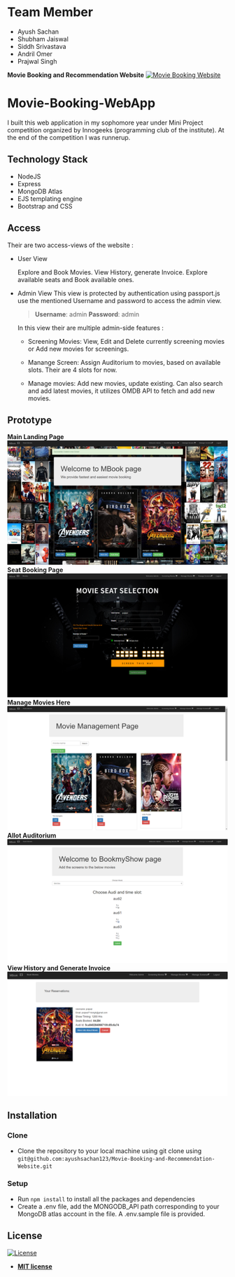 # Team Member
- Ayush Sachan
- Shubham Jaiswal
- Siddh Srivastava
- Andril Omer
- Prajwal Singh

**Movie Booking and Recommendation Website**
[![Movie Booking Website](/sample/movie_booking.gif)]()

# Movie-Booking-WebApp
I built this web application in my sophomore year under Mini Project competition organized by Innogeeks (programming club of the institute). At the end of the competition I was runnerup.
## Technology Stack
- NodeJS
- Express
- MongoDB Atlas
- EJS templating engine
- Bootstrap and CSS


## Access
Their are two access-views of the website :
- User View

  Explore and Book Movies. View History, generate Invoice. Explore available seats and Book available ones.
  
- Admin View
    This view is protected by authentication using passport.js
    use the mentioned Username and password to access the admin view.
   >**Username**: admin
   >**Password**: admin
    
    In this view their are multiple admin-side features :
    
   - Screening Movies: View, Edit and Delete currently screening movies or Add new movies for screenings.
    
   - Manange Screen: Assign Auditorium to movies, based on available slots. Their are 4 slots for now.
    
   - Manage movies: Add new movies, update existing. Can also search and add latest movies, it utilizes    OMDB API to fetch and add new movies.

## Prototype
**Main Landing Page**
[![Movie Booking Website](/sample/images/main_page.png)]()
**Seat Booking Page**
[![Movie Booking Website](/sample/images/booking_page.png)]()
**Manage Movies Here**
[![Movie Booking Website](/sample/images/movies_page.png)]()
**Allot Auditorium**
[![Movie Booking Website](/sample/images/admin_page.png)]()
**View History and Generate Invoice**
[![Movie Booking Website](/sample/images/invoice.png)]()



## Installation

### Clone 
- Clone the repository to your local machine using git clone using `git@github.com:ayushsachan123/Movie-Booking-and-Recommendation-Website.git`

### Setup
- Run `npm install` to install all the packages and dependencies
- Create a .env file, add the MONGODB_API path corresponding to your MongoDB atlas account in the file.
   A .env.sample file is provided.


## License

[![License](http://img.shields.io/:license-mit-blue.svg?style=flat-square)](http://badges.mit-license.org)

- **[MIT license](http://opensource.org/licenses/mit-license.php)**

